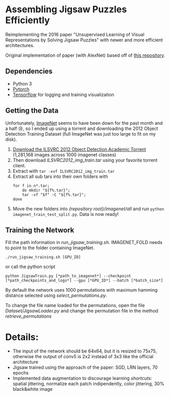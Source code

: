 # Assembling Jigsaw Puzzles Efficiently
Reimplementing the 2016 paper "Unsupervised Learning of Visual Representations by Solving Jigsaw Puzzles" with newer and more efficient architectures.

Original implementation of paper (with AlexNet) based off of [this repository](https://github.com/bbrattoli/JigsawPuzzlePytorch).

## Dependencies
- Python 3
- [Pytorch](https://pytorch.org/)
- [Tensorflow](https://www.tensorflow.org/) for logging and training visualization

## Getting the Data
Unfortunately, [ImageNet](http://image-net.org/) seems to have been down for the past month and a half :cry:, so I ended up using a torrent and downloading the 2012 Object Detection Training Dataset (full ImageNet was just too large to fit on my disk).

1. [Download the ILSVRC 2012 Object Detection Academic Torrent](http://academictorrents.com/details/a306397ccf9c2ead27155983c254227c0fd938e2)
(1,281,168 images across 1000 imagenet classes)
2. Then download *ILSVRC2012_img_train.tar* using your favorite torrent client.
3. Extract with `tar -xvf ILSVRC2012_img_train.tar`
4. Extract all sub tars into their own folders with
    ```shell
    for f in n*.tar;
        do mkdir "${f%.tar}";
        tar -xf "$f" -C "${f%.tar}";
    done
    ```
5. Move the new folders into *{repository root}/imagenet/all* and run `python imagenet_train_test_split.py`. Data is now ready!

## Training the Network
Fill the path information in *run_jigsaw_training.sh*. 
IMAGENET_FOLD needs to point to the folder containing ImageNet.

```
./run_jigsaw_training.sh [GPU_ID]
```
or call the python script
```
python JigsawTrain.py [*path_to_imagenet*] --checkpoint [*path_checkpoints_and_logs*] --gpu [*GPU_ID*] --batch [*batch_size*]
```
By default the network uses 1000 permutations with maximum hamming distance selected using *select_permutations.py*.

To change the file name loaded for the permutations, open the file *Dataset/JigsawLoader.py* and change the permutation file in the method *retrieve_permutations*

# Details:
- The input of the network should be 64x64, but it is resized to 75x75,
  otherwise the output of conv5 is 2x2 instead of 3x3 like the official architecture
- Jigsaw trained using the approach of the paper: SGD, LRN layers, 70 epochs
- Implemented data augmentation to discourage learning *shortcuts*: spatial jittering, normalize each patch indipendently, color jittering, 30% black&white image
